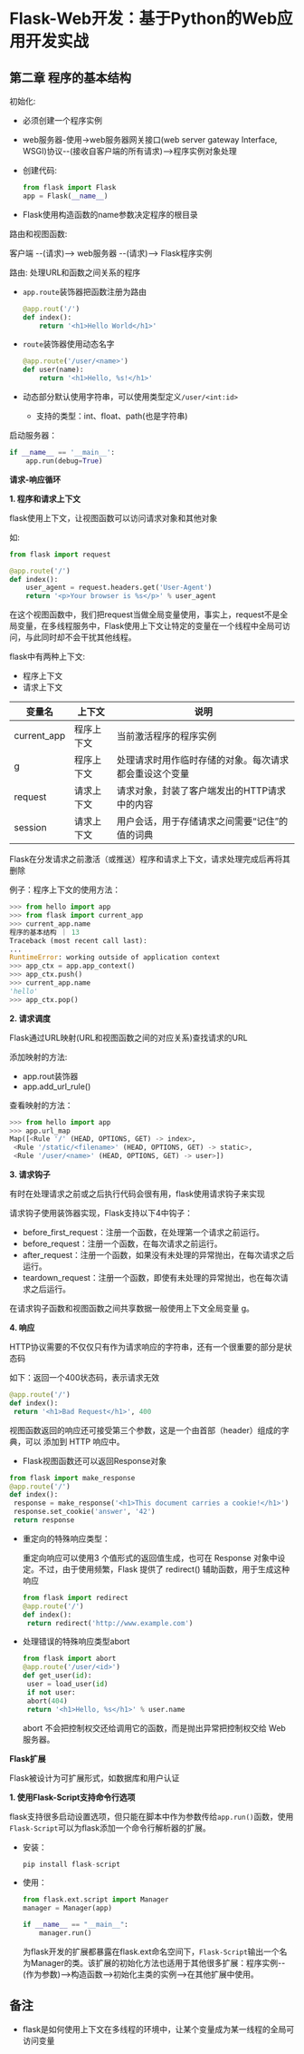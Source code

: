 # Flask-Web开发：基于Python的Web应用开发实战

## 第二章 程序的基本结构

初始化:

* 必须创建一个程序实例

* web服务器-使用->web服务器网关接口(web server gateway Interface, WSGI)协议--(接收自客户端的所有请求)-->程序实例对象处理

* 创建代码:

  ```python
  from flask import Flask
  app = Flask(__name__)
  ```

* Flask使用构造函数的name参数决定程序的根目录

路由和视图函数:

客户端 --(请求)--> web服务器 --(请求)--> Flask程序实例

路由: 处理URL和函数之间关系的程序

* `app.route`装饰器把函数注册为路由

  ```python
  @app.rout('/')
  def index():
      return '<h1>Hello World</h1>'
  ```

* `route`装饰器使用动态名字

  ```python
  @app.route('/user/<name>')
  def user(name):
      return '<h1>Hello, %s!</h1>'
  ```

* 动态部分默认使用字符串，可以使用类型定义`/user/<int:id>`

  * 支持的类型：int、float、path(也是字符串)

启动服务器：

```python
if __name__ == '__main__':
    app.run(debug=True)
```



**请求-响应循环**

**1. 程序和请求上下文**

flask使用上下文，让视图函数可以访问请求对象和其他对象

如:

```python
from flask import request

@app.route('/')
def index():
    user_agent = request.headers.get('User-Agent')
    return '<p>Your browser is %s</p>' % user_agent
```

在这个视图函数中，我们把request当做全局变量使用，事实上，request不是全局变量，在多线程服务中，Flask使用上下文让特定的变量在一个线程中全局可访问，与此同时却不会干扰其他线程。

flask中有两种上下文:

* 程序上下文
* 请求上下文



| 变量名      | 上下文     | 说明                                                   |
| ----------- | ---------- | ------------------------------------------------------ |
| current_app | 程序上下文 | 当前激活程序的程序实例                                 |
| g           | 程序上下文 | 处理请求时用作临时存储的对象。每次请求都会重设这个变量 |
| request     | 请求上下文 | 请求对象，封装了客户端发出的HTTP请求中的内容           |
| session     | 请求上下文 | 用户会话，用于存储请求之间需要“记住”的值的词典         |

Flask在分发请求之前激活（或推送）程序和请求上下文，请求处理完成后再将其删除



例子：程序上下文的使用方法：

```python
>>> from hello import app
>>> from flask import current_app
>>> current_app.name
程序的基本结构 ｜ 13
Traceback (most recent call last):
...
RuntimeError: working outside of application context
>>> app_ctx = app.app_context()
>>> app_ctx.push()
>>> current_app.name
'hello'
>>> app_ctx.pop()
```



**2. 请求调度**

Flask通过URL映射(URL和视图函数之间的对应关系)查找请求的URL

添加映射的方法:

* app.rout装饰器
* app.add_url_rule()

查看映射的方法：

```python
>>> from hello import app
>>> app.url_map
Map([<Rule '/' (HEAD, OPTIONS, GET) -> index>,
 <Rule '/static/<filename>' (HEAD, OPTIONS, GET) -> static>,
 <Rule '/user/<name>' (HEAD, OPTIONS, GET) -> user>])
```

**3. 请求钩子**

有时在处理请求之前或之后执行代码会很有用，flask使用请求钩子来实现

请求钩子使用装饰器实现，Flask支持以下4中钩子：

* before_first_request：注册一个函数，在处理第一个请求之前运行。
*  before_request：注册一个函数，在每次请求之前运行。
*  after_request：注册一个函数，如果没有未处理的异常抛出，在每次请求之后运行。
*  teardown_request：注册一个函数，即使有未处理的异常抛出，也在每次请求之后运行。

在请求钩子函数和视图函数之间共享数据一般使用上下文全局变量 g。

**4. 响应**

HTTP协议需要的不仅仅只有作为请求响应的字符串，还有一个很重要的部分是状态码

如下：返回一个400状态码，表示请求无效

```python
@app.route('/')
def index():
 return '<h1>Bad Request</h1>', 400
```

视图函数返回的响应还可接受第三个参数，这是一个由首部（header）组成的字典，可以
添加到 HTTP 响应中。

* Flask视图函数还可以返回Response对象

```python
from flask import make_response
@app.route('/')
def index():
 response = make_response('<h1>This document carries a cookie!</h1>')
 response.set_cookie('answer', '42')
 return response
```

* 重定向的特殊响应类型：

  重定向响应可以使用3 个值形式的返回值生成，也可在 Response 对象中设定。不过，由于使用频繁，Flask 提供了 redirect() 辅助函数，用于生成这种响应

  ```python
  from flask import redirect
  @app.route('/')
  def index():
   return redirect('http://www.example.com')
  ```

* 处理错误的特殊响应类型abort

  ```python
  from flask import abort
  @app.route('/user/<id>')
  def get_user(id):
   user = load_user(id)
   if not user:
   abort(404)
   return '<h1>Hello, %s</h1>' % user.name
  ```

  abort 不会把控制权交还给调用它的函数，而是抛出异常把控制权交给 Web 服务器。



**Flask扩展**

Flask被设计为可扩展形式，如数据库和用户认证

**1. 使用Flask-Script支持命令行选项**

flask支持很多启动设置选项，但只能在脚本中作为参数传给`app.run()`函数，使用`Flask-Script`可以为flask添加一个命令行解析器的扩展。

* 安装：

  ```python
  pip install flask-script
  ```

* 使用：

  ```python
  from flask.ext.script import Manager
  manager = Manager(app)
  
  if __name__ == "__main__":
      manager.run()
  ```

  为flask开发的扩展都暴露在flask.ext命名空间下，`Flask-Script`输出一个名为Manager的类。该扩展的初始化方法也适用于其他很多扩展：程序实例--(作为参数)-->构造函数-->初始化主类的实例-->在其他扩展中使用。

## 备注

* flask是如何使用上下文在多线程的环境中，让某个变量成为某一线程的全局可访问变量





















